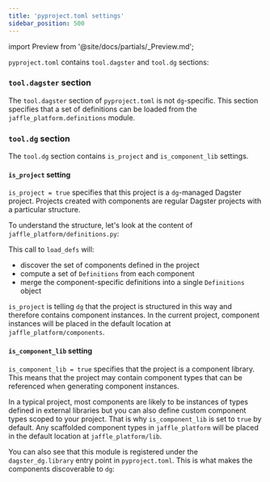 ```yaml
---
title: 'pyproject.toml settings'
sidebar_position: 500
---
```


import Preview from '@site/docs/partials/\_Preview.md';

<Preview />

`pyproject.toml` contains `tool.dagster` and `tool.dg` sections:

<CodeExample
  path="docs_snippets/docs_snippets/guides/components/index/4-pyproject.toml"
  language="TOML"
  title="jaffle-platform/pyproject.toml"
/>

### `tool.dagster` section

The `tool.dagster` section of `pyproject.toml` is not `dg`-specific. This section specifies that a set of definitions can be loaded from the `jaffle_platform.definitions` module.

### `tool.dg` section

The `tool.dg` section contains `is_project` and `is_component_lib` settings.

#### `is_project` setting

`is_project = true` specifies that this project is a `dg`-managed Dagster project. Projects created with components are regular Dagster projects with a particular structure.

To understand the structure, let's look at the content of `jaffle_platform/definitions.py`:

<CodeExample
  path="docs_snippets/docs_snippets/guides/components/index/5-definitions.py"
  language="Python"
  title="jaffle-platform/jaffle_platform/definitions.py"
/>

This call to `load_defs` will:

- discover the set of components defined in the project
- compute a set of `Definitions` from each component
- merge the component-specific definitions into a single `Definitions` object

`is_project` is telling `dg` that the project is structured in this way and therefore contains component instances. In the current project, component instances will be placed in the default location at `jaffle_platform/components`.

#### `is_component_lib` setting

`is_component_lib = true` specifies that the project is a component library. This means that the project may contain component types that can be referenced when generating component instances.

In a typical project, most components are likely to be instances of types defined in external libraries but you can also define custom component types scoped to your project. That is why `is_component_lib` is set to `true` by default. Any scaffolded component types in `jaffle_platform` will be placed in the default location at `jaffle_platform/lib`.

You can also see that this module is registered under the `dagster_dg.library` entry point in `pyproject.toml`. This is what makes the components discoverable to `dg`:

<CodeExample
  path="docs_snippets/docs_snippets/guides/components/index/6-pyproject.toml"
  language="TOML"
  title="jaffle-platform/pyproject.toml"
/>
